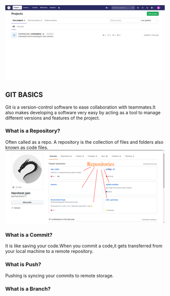 ![GIT AREAS](images/Git_lab_intro.png)
## GIT BASICS  
Git is a version-control software to ease collaboration with teammates.It also makes developing a software very easy by acting as a tool to manage different versions and features of the project. 


  
### What is a Repository?  

Often called as a repo. A repository is the collection of files and folders also known as code files.
![Repo](images/repo.png)

### What is a Commit?  

It is like saving your code.When you commit a code,it gets transferred from your local machine to a remote repository.

### What is Push?

Pushing is syncing your commits to remote storage.

### What is a Branch?

